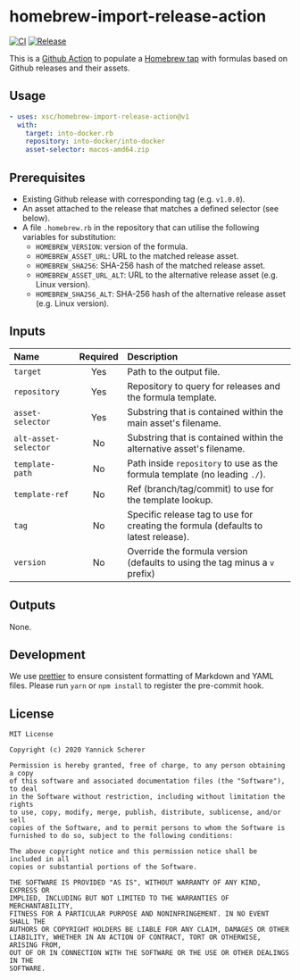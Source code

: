 # homebrew-import-release-action

[![CI](https://github.com/xsc/homebrew-import-release-action/workflows/CI/badge.svg)](https://github.com/xsc/homebrew-import-release-action/actions?query=workflow%3ACI)
[![Release](https://img.shields.io/github/v/release/xsc/homebrew-import-release-action?include_prereleases&sort=semver)](https://github.com/xsc/homebrew-import-release-action/releases/latest)

This is a [Github Action][gha] to populate a [Homebrew tap][tap] with formulas
based on Github releases and their assets.

## Usage

```yaml
- uses: xsc/homebrew-import-release-action@v1
  with:
    target: into-docker.rb
    repository: into-docker/into-docker
    asset-selector: macos-amd64.zip
```

## Prerequisites

- Existing Github release with corresponding tag (e.g. `v1.0.0`).
- An asset attached to the release that matches a defined selector (see below).
- A file `.homebrew.rb` in the repository that can utilise the following
  variables for substitution:
  - `HOMEBREW_VERSION`: version of the formula.
  - `HOMEBREW_ASSET_URL`: URL to the matched release asset.
  - `HOMEBREW_SHA256`: SHA-256 hash of the matched release asset.
  - `HOMEBREW_ASSET_URL_ALT`: URL to the alternative release asset (e.g. Linux version).
  - `HOMEBREW_SHA256_ALT`: SHA-256 hash of the alternative release asset (e.g. Linux version).

## Inputs

| Name                 | Required | Description                                                                        |
| :------------------- | :------: | :--------------------------------------------------------------------------------- |
| `target`             |   Yes    | Path to the output file.                                                           |
| `repository`         |   Yes    | Repository to query for releases and the formula template.                         |
| `asset-selector`     |   Yes    | Substring that is contained within the main asset's filename.                      |
| `alt-asset-selector` |    No    | Substring that is contained within the alternative asset's filename.               |
| `template-path`      |    No    | Path inside `repository` to use as the formula template (no leading `./`).         |
| `template-ref`       |    No    | Ref (branch/tag/commit) to use for the template lookup.                            |
| `tag`                |    No    | Specific release tag to use for creating the formula (defaults to latest release). |
| `version`            |    No    | Override the formula version (defaults to using the tag minus a `v` prefix)        |

## Outputs

None.

## Development

We use [prettier][] to ensure consistent formatting of Markdown and YAML files.
Please run `yarn` or `npm install` to register the pre-commit hook.

[gha]: https://help.github.com/en/actions
[tap]: https://docs.brew.sh/Taps
[prettier]: https://prettier.io/

## License

```
MIT License

Copyright (c) 2020 Yannick Scherer

Permission is hereby granted, free of charge, to any person obtaining a copy
of this software and associated documentation files (the "Software"), to deal
in the Software without restriction, including without limitation the rights
to use, copy, modify, merge, publish, distribute, sublicense, and/or sell
copies of the Software, and to permit persons to whom the Software is
furnished to do so, subject to the following conditions:

The above copyright notice and this permission notice shall be included in all
copies or substantial portions of the Software.

THE SOFTWARE IS PROVIDED "AS IS", WITHOUT WARRANTY OF ANY KIND, EXPRESS OR
IMPLIED, INCLUDING BUT NOT LIMITED TO THE WARRANTIES OF MERCHANTABILITY,
FITNESS FOR A PARTICULAR PURPOSE AND NONINFRINGEMENT. IN NO EVENT SHALL THE
AUTHORS OR COPYRIGHT HOLDERS BE LIABLE FOR ANY CLAIM, DAMAGES OR OTHER
LIABILITY, WHETHER IN AN ACTION OF CONTRACT, TORT OR OTHERWISE, ARISING FROM,
OUT OF OR IN CONNECTION WITH THE SOFTWARE OR THE USE OR OTHER DEALINGS IN THE
SOFTWARE.
```
